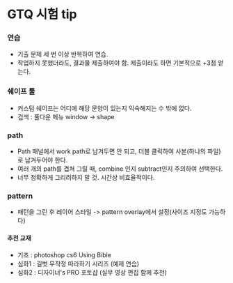 # GTQ 시험 tip



### 연습

- 기출 문제 세 번 이상 반복하여 연습.
- 작업하지 못했더라도, 결과물 제출하여야 함. 제출이라도 하면 기본적으로 +3점 얻는다. 





### 쉐이프 툴

- 커스텀 쉐이프는 어디에 해당 문양이 있는지 익숙해지는 수 밖에 없다.
- 검색 : 풀다운 메뉴 window -> shape



### path

- Path 패널에서 work path로 남겨두면 안 되고, 더블 클릭하여 사본(하나의 파일)로 남겨두어야 한다.
- 여러 개의 path를 겹쳐 그릴 때, combine 인지 subtract인지 주의하여 선택한다. 
- 너무 정확하게 그리려하지 말 것. 시간상 비효율적이다.



### pattern

- 패턴을 그린 후 레이어 스타일 -> pattern overlay에서 설정(사이즈 지정도 가능하다)



#### 추천 교재

- 기초 : photoshop cs6 Using Bible
- 심화1 : 길벗 무작정 따라하기 시리즈 (예제 연습)
- 심화2 : 디자이너's PRO 포토샵 (실무 영상 편집 함께 추천)

